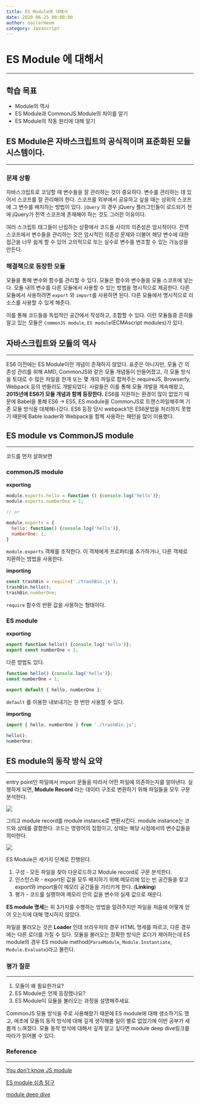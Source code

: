 ```yaml
---
title: ES Module에 대해서
date: 2020-06-25 00:00:00
author: nailerHeum
category: Javascript
---
```


# ES Module 에 대해서

---

## 학습 목표

- Module의 역사
- ES Module과 CommonJS Module의 차이를 알기
- ES Module의 작동 원리에 대해 알기

## ES Module은 자바스크립트의 공식적이며 표준화된 모듈 시스템이다.

---

### 문제 상황

 자바스크립트로 코딩할 때 변수들을 잘 관리하는 것이 중요하다.  변수를 관리하는 데 있어서 스코프를 잘 관리해야 한다. 스코프를 외부에서 공유하고 싶을 때는 상위의 스코프에 그 변수를 배치하는 방법이 있다. `jQuery` 의 경우 jQuery 플러그인들이 로드되기 전에 jQuery가 전역 스코프에 존재해야 하는 것도 그러한 이유이다.

 여러 스크립트 태그들이 난립하는 상황에서 코드들 사이의 의존성은 암시적이다. 전역 스코프에서 변수들을 관리하는 것은 암시적인 의존성 문제와 더불어 해당 변수에 대한 접근을 너무 쉽게 할 수 있어 고의적으로 또는 실수로 변수를 변조할 수 있는 가능성을 만든다.

### 해결책으로 등장한 모듈

 모듈을 통해 변수와 함수를 관리할 수 있다. 모듈은 함수와 변수들을 모듈 스코프에 넣는다. 모듈 내의 변수를 다른 모듈에서 사용할 수 있는 방법을 명시적으로 제공한다. 다른 모듈에서 사용하려면 `export` 와 `import`를 사용하면 된다. 다른 모듈에서 명시적으로 리소스를 사용할 수 있게 해준다.

 이를 통해 코드들을 독립적인 공간에서 작성하고, 조합할 수 있다. 이런 모듈들중 흔히들 알고 있는 모듈은 `CommonJS module`, `ES module`(ECMAscript modules)가 있다. 



## 자바스크립트와 모듈의 역사

---

 ES6 이전에는 ES Module이란 개념이 존재하지 않았다. 표준은 아니지만, 모듈 간 의존성 관리를 위해 AMD, CommonJS와 같은 모듈 개념들이 만들어졌고, 각 모듈 방식을 토대로 수 많은 파일을 한개 또는 몇 개의 파일로 합쳐주는 requireJS, Browserfy, Webpack 등의 번들러도 개발되었다. 사람들은 이를 통해 모듈 개발을 계속해왔고, **2015년에 ES6가 모듈 개념과 함께 등장한다.** ES6를 지원하는 환경이 많이 없었기 때문에 Babel을 통해 ES6 -> ES5, ES module을 CommonJS로 트랜스파일해주며 기존 모듈 방식을 대체해나갔다. ES6 등장 당시 webpack1은 ES6문법을 처리하지 못했기 때문에 Bable loader와 Webpack을 함께 사용하는 패턴을 많이 이용했다.  



## ES module vs CommonJS module

---

코드를 먼저 살펴보면

### commonJS module

**exporting**

```javascript
module.exports.hello = function () {console.log('hello')};
module.exports.numberOne = 1;

// or

module.exports = {
  hello: function() {console.log('hello')},
  numberOne: 1,
}
```

`module.exports` 객체를 조작한다. 이 객체에게 프로퍼티를 추가하거나, 다른 객체로 치환하는 방법을 사용한다.

**importing**

```javascript
const trashBin = require('./trashBin.js');
trashBin.hello();
trashBin.numberOne;
```

`require` 함수의 반환 값을 사용하는 형태이다.



### ES module

**exporting**

```javascript
export function hello() {console.log('hello')};
export const numberOne = 1;
```

다른 방법도 있다.

```javascript
function hello() {console.log('hello')};
const numberOne = 1;

export default { hello, numberOne };
```

`default` 를 이용한 내보내기는 한 번만 사용할 수 있다.

**importing**

```javascript
import { hello, numberOne } from './trashBin.js';

hello();
numberOne;
```





## ES module의 동작 방식 요약

---

 entry point인 파일에서 import 문들을 따라서 어떤 파일에 의존하는지를 알아낸다. 실행하게 되면, **Module Record** 라는 데이터 구조로 변환하기 위해 파일들을 모두 구문 분석한다. 

![](https://www.dropbox.com/s/112atwoy5or92hw/module_record.png?raw=1)

그리고 module record를 module instance로 변환시킨다. module instance는 코드와 상태를 결합한다. 코드는 명령어의 집합이고, 상태는 해당 시점에서의 변수값들을 의미한다. 

![](https://www.dropbox.com/s/hzmzkshzxc6onb1/code_state.png?raw=1)

 ES Module은 세가지 단계로 진행된다.

1. 구성 - 모든 파일을 찾아 다운로드하고 Module record로 구문 분석한다.
2. 인스턴스화 - export된 값을 모두 배치하기 위해 메모리에 있는 빈 공간들을 찾고 export와 import들이 메모리 공간들을 가리키게 한다. (**Linking**)
3. 평가 - 코드를 실행하여 메모리 안의 값을 변수의 실제 값으로 채운다.



**ES module 명세**는 위 3가지를 수행하는 방법을 알려주지만 파일을 처음에 어떻게 얻어 오는지에 대해 명시하지 않았다.

 파일을 불러오는 것은 **Loader** 인데 브라우저의 경우 HTML 명세를 따르고, 다른 경우에는 다른 로더를 가질 수 있다. 모듈을 불러오는 정확한 방식은 로더가 제어하는데 ES module의 경우 ES module method(`ParseModule`, `Module.Instantiate`, `Module.Evaluate`)라고 불린다.



### 평가 질문

---

1. 모듈이 왜 필요한가요?
2. ES Module은 언제 등장했나요?
3. ES Module이 모듈을 불러오는 과정을 설명해주세요.



 CommonJS 모듈 방식을 주로 사용해왔기 때문에 ES module에 대해 생소하기도 했고, 애초에 모듈의 동작 방식에 대해 깊게 생각해볼 일이 별로 없었기에 이번 공부가 새롭게 느껴졌다. 모듈 동작 방식에 대해서 깊게 알고 싶다면 module deep dive링크를 따라가 읽어볼 수 있다.



### Reference

---

[You don't know JS module](https://ui.toast.com/weekly-pick/ko_20190418/)

[ES module 심층 탐구](https://ui.toast.com/weekly-pick/ko_20180402/)

[module deep dive](http://www.webdesignagencymiami.org/sera-modules-a-cartoon-deep-dive/)

